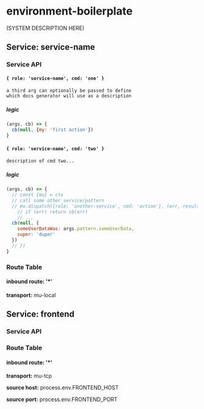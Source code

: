 # environment-boilerplate

(SYSTEM DESCRIPTION HERE)

## Service: service-name

### Service API 

#### `{ role: 'service-name', cmd: 'one' }`


    a third arg can optionally be passed to define
    which docs generator will use as a description 
  

##### logic
```js
(args, cb) => {
  cb(null, {my: 'first action'})
}
```

#### `{ role: 'service-name', cmd: 'two' }`


    description of cmd two...
  

##### logic
```js
(args, cb) => {
  // const {mu} = ctx
  // call some other service/pattern
  // mu.dispatch({role: 'another-service', cmd: 'action'}, (err, result) => {
    // if (err) return cb(err)
    // ...
  cb(null, {
    someUserDataWas: args.pattern.someUserData,
    super: 'duper'
  })
  // })
}
```

### Route Table 

#### inbound route: '*'

**transport:** mu-local

## Service: frontend

### Service API 

### Route Table 

#### inbound route: '*'

**transport:** mu-tcp

**source host:** process.env.FRONTEND_HOST

**source port:** process.env.FRONTEND_PORT



